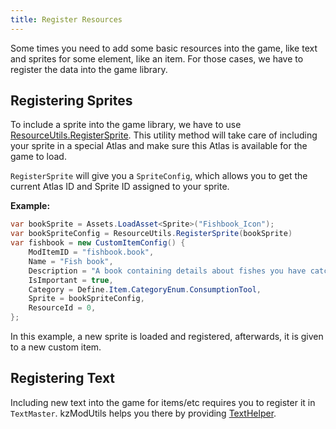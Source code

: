 ```yaml
---
title: Register Resources
---
```


Some times you need to add some basic resources into the game,
like text and sprites for some element, like an item.
For those cases, we have to register the data into the game library.


## Registering Sprites
To include a sprite into the game library, we have to use [ResourceUtils.RegisterSprite](../../kzModUtils-Reference/Resource-and-Text-Modules/ResourceUtils.md#spriteconfig-registerspritesprite-sprite).
This utility method will take care of including your sprite in a special Atlas
and make sure this Atlas is available for the game to load.

`RegisterSprite` will give you a `SpriteConfig`, which allows you to
get the current Atlas ID and Sprite ID assigned to your sprite.

**Example:**

```C#
var bookSprite = Assets.LoadAsset<Sprite>("Fishbook_Icon");
var bookSpriteConfig = ResourceUtils.RegisterSprite(bookSprite)
var fishbook = new CustomItemConfig() {
	ModItemID = "fishbook.book",
	Name = "Fish book",
	Description = "A book containing details about fishes you have catched.",
	IsImportant = true,
	Category = Define.Item.CategoryEnum.ConsumptionTool,
	Sprite = bookSpriteConfig,
	ResourceId = 0,
};
```

In this example, a new sprite is loaded and registered, afterwards, it is given
to a new custom item.


## Registering Text
Including new text into the game for items/etc requires you to register it
in `TextMaster`. kzModUtils helps you there by providing [TextHelper](../../kzModUtils-Reference/Resource-and-Text-Modules/TextHelper.md).


